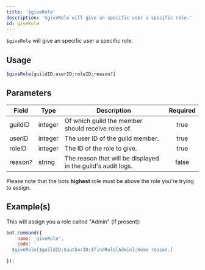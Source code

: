 ```yaml
---
title: '$giveRole'
description: '$giveRole will give an specific user a specific role.'
id: giveRole
---
```


`$giveRole` will give an specific user a specific role.

## Usage

```php
$giveRole[guildID;userID;roleID;reason?]
```

## Parameters

| Field   | Type    | Description                                                  | Required |
| ------- | ------- | ------------------------------------------------------------ |:--------:|
| guildID | integer | Of which guild the member should receive roles of.           |   true   |
| userID  | integer | The user ID of the guild member.                             |   true   |
| roleID  | integer | The ID of the role to give.                                  |   true   |
| reason? | string  | The reason that will be displayed in the guild's audit logs. |  false   |

Please note that the bots **highest** role must be above the role you're trying to assign.

## Example(s)

This will assign you a role called "Admin" (if present):

```javascript
bot.command({
    name: 'giveRole',
    code: `
  $giveRole[$guildID;$authorID;$findRole[Admin];Some reason.]
  `
});
```